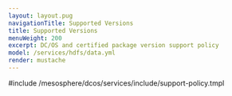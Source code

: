 ```yaml
---
layout: layout.pug
navigationTitle: Supported Versions
title: Supported Versions
menuWeight: 200
excerpt: DC/OS and certified package version support policy
model: /services/hdfs/data.yml
render: mustache
---
```


#include /mesosphere/dcos/services/include/support-policy.tmpl
